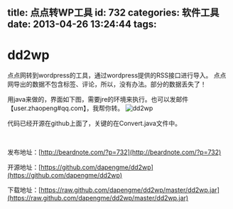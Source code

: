 title: 点点转WP工具
id: 732
categories: 软件工具
date: 2013-04-26 13:24:44
tags:
---

# dd2wp

点点网转到wordpress的工具，通过wordpress提供的RSS接口进行导入。
点点网导出的数据不包含标签、评论，所以，没有办法。部分的数据丢失了！

用java来做的，界面如下图，需要jre的环境来执行。也可以发邮件【user.zhaopeng#qq.com】，我帮你转。
![dd2wp](https://raw.github.com/dapengme/dd2wp/master/dd2wp.png)

代码已经开源在github上面了，关键的在Convert.java文件中。

&nbsp;

发布地址：[http://beardnote.com/?p=732](http://beardnote.com/?p=732)

开源地址：[https://github.com/dapengme/dd2wp](https://github.com/dapengme/dd2wp)

下载地址：[https://raw.github.com/dapengme/dd2wp/master/dd2wp.jar](https://raw.github.com/dapengme/dd2wp/master/dd2wp.jar)
